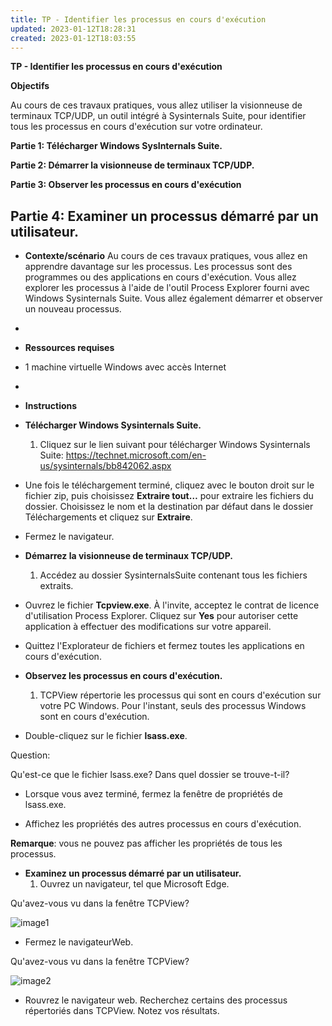 ```yaml
---
title: TP - Identifier les processus en cours d'exécution
updated: 2023-01-12T18:28:31
created: 2023-01-12T18:03:55
---
```


**TP - Identifier les processus en cours d'exécution**

**Objectifs**

Au cours de ces travaux pratiques, vous allez utiliser la visionneuse de terminaux TCP/UDP, un outil intégré à Sysinternals Suite, pour identifier tous les processus en cours d'exécution sur votre ordinateur.

**Partie 1: Télécharger Windows SysInternals Suite.**

**Partie 2: Démarrer la visionneuse de terminaux TCP/UDP.**

**Partie 3: Observer les processus en cours d'exécution**

**Partie 4: Examiner un processus démarré par un utilisateur.**
- 
- **Contexte/scénario**
Au cours de ces travaux pratiques, vous allez en apprendre davantage sur les processus. Les processus sont des programmes ou des applications en cours d'exécution. Vous allez explorer les processus à l'aide de l'outil Process Explorer fourni avec Windows Sysinternals Suite. Vous allez également démarrer et observer un nouveau processus.
- 
- **Ressources requises**
- 1 machine virtuelle Windows avec accès Internet
- 
- **Instructions**

- **Télécharger Windows Sysinternals Suite.**
  1.  Cliquez sur le lien suivant pour télécharger Windows Sysinternals Suite:
<https://technet.microsoft.com/en-us/sysinternals/bb842062.aspx>

- Une fois le téléchargement terminé, cliquez avec le bouton droit sur le fichier zip, puis choisissez **Extraire tout…** pour extraire les fichiers du dossier. Choisissez le nom et la destination par défaut dans le dossier Téléchargements et cliquez sur **Extraire**.

- Fermez le navigateur.

- **Démarrez la visionneuse de terminaux TCP/UDP.**
  1.  Accédez au dossier SysinternalsSuite contenant tous les fichiers extraits.

- Ouvrez le fichier **Tcpview.exe**. À l'invite, acceptez le contrat de licence d'utilisation Process Explorer. Cliquez sur **Yes** pour autoriser cette application à effectuer des modifications sur votre appareil.

- Quittez l'Explorateur de fichiers et fermez toutes les applications en cours d'exécution.

- **Observez les processus en cours d'exécution.**
  1.  TCPView répertorie les processus qui sont en cours d'exécution sur votre PC Windows. Pour l'instant, seuls des processus Windows sont en cours d'exécution.

- Double-cliquez sur le fichier **lsass.exe**.

Question:

Qu'est-ce que le fichier lsass.exe? Dans quel dossier se trouve-t-il?

- Lorsque vous avez terminé, fermez la fenêtre de propriétés de lsass.exe.

- Affichez les propriétés des autres processus en cours d'exécution.

**Remarque**: vous ne pouvez pas afficher les propriétés de tous les processus.

- **Examinez un processus démarré par un utilisateur.**
  1.  Ouvrez un navigateur, tel que Microsoft Edge.

Qu'avez-vous vu dans la fenêtre TCPView?

![image1](resources/6ad4aae76aed4971837ddfc53d1851c0.png)
- Fermez le navigateurWeb.

Qu'avez-vous vu dans la fenêtre TCPView?

![image2](resources/2160d869861b44f18cf8cd10dfd2672f.png)

- Rouvrez le navigateur web. Recherchez certains des processus répertoriés dans TCPView. Notez vos résultats.


